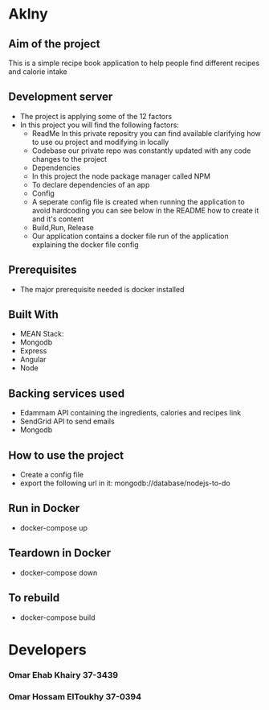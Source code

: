 # Aklny	
 ## Aim of the project
		
 This is a simple recipe book application to help people find different recipes and calorie intake
		
## Development server
		
 * The project is applying some of the 12 factors 		 
 * In this project you will find the following factors:		
   * ReadMe In this private repositry you can find available clarifying how to use ou project and modifying in locally		
   * Codebase our private repo was constantly updated with any code changes to the project 		
   * Dependencies		
    * In this project the node package manager called NPM 		
    * To declare dependencies of an app 		
   * Config		
    * A seperate config file is created when running the application to avoid hardcoding you can see below in the README how to create it and it's content		
   * Build,Run, Release		
    * Our application contains a docker file run of the application explaining the docker file config		


## Prerequisites		
		
 * The major prerequisite needed is docker installed		 
		
 ## Built With
		
 * MEAN Stack:	
  * Mongodb		
  * Express		
  * Angular		
  * Node		
  		
 ## Backing services used		
		
 * Edammam API containing the ingredients, calories and recipes link		 
 * SendGrid API to send emails		
 * Mongodb 		
		
 ## How to use the project		 
		
 * Create a config file		
 * export the following url in it: mongodb://database/nodejs-to-do		
		
 ## Run in Docker		 
		
 * docker-compose up		 
		
 ## Teardown in Docker		 
		
 * docker-compose down		 
		
 ## To rebuild 		
 * docker-compose build		
		
 # Developers		
		
 ### Omar Ehab Khairy 37-3439		
 ### Omar Hossam ElToukhy 37-0394
